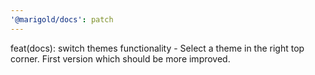```yaml
---
'@marigold/docs': patch
---
```


feat(docs): switch themes functionality - Select a theme in the right top corner. First version which should be more improved.
